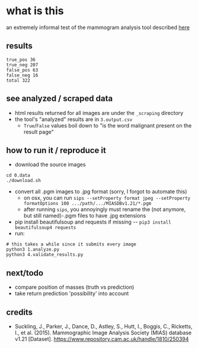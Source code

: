 # what is this

an extremely informal test of the mammogram analysis tool described [here](https://news.ycombinator.com/item?id=31449147)

## results

```
true_pos 36
true_neg 207
false_pos 63
false_neg 16
total 322
```

## see analyzed / scraped data

- html results returned for all images are under the `_scraping` directory
- the tool's "analyzed" results are in `3.output.csv`
  - `True`/`False` values boil down to "is the word malignant present on the result page"

## how to run it / reproduce it

- download the source images

```
cd 0.data
./download.sh
```

- convert all .pgm images to .jpg format (sorry, I forgot to automate this)
  - on osx, you can run `sips --setProperty format jpeg --setProperty formatOptions 100 .../path/.../MIASDBv1.21/*.pgm`
  - after running `sips`, you annoyingly must rename the (not anymore, but still named)-.pgm files to have .jpg extensions
- pip install beautifulsoup and requests if missing -- `pip3 install beautifulsoup4 requests`
- run:

```
# this takes a while since it submits every image
python3 1.analyze.py
python3 4.validate_results.py
```

## next/todo

- compare position of masses (truth vs prediction)
- take return prediction 'possibility' into account

## credits

- Suckling, J., Parker, J., Dance, D., Astley, S., Hutt, I., Boggis, C., Ricketts, I., et al. (2015). Mammographic Image Analysis Society (MIAS) database v1.21 \[Dataset\]. https://www.repository.cam.ac.uk/handle/1810/250394
